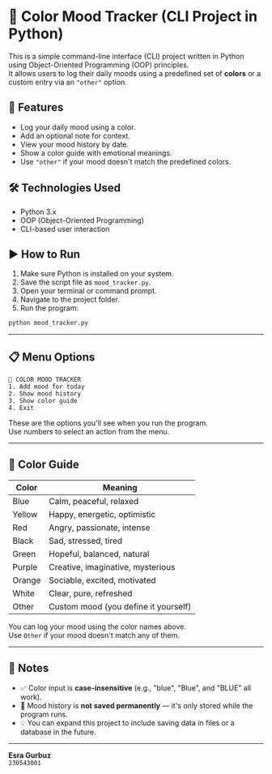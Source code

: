 # 🎨 Color Mood Tracker (CLI Project in Python)

This is a simple command-line interface (CLI) project written in Python using Object-Oriented Programming (OOP) principles.  
It allows users to log their daily moods using a predefined set of **colors** or a custom entry via an `"other"` option.

## 🧠 Features

- Log your daily mood using a color.
- Add an optional note for context.
- View your mood history by date.
- Show a color guide with emotional meanings.
- Use `"other"` if your mood doesn't match the predefined colors.

## 🛠️ Technologies Used

- Python 3.x
- OOP (Object-Oriented Programming)
- CLI-based user interaction

## ▶️ How to Run

1. Make sure Python is installed on your system.
2. Save the script file as `mood_tracker.py`.
3. Open your terminal or command prompt.
4. Navigate to the project folder.
5. Run the program:

```bash
python mood_tracker.py
```

---

## 📋 Menu Options

```
🎨 COLOR MOOD TRACKER
1. Add mood for today  
2. Show mood history  
3. Show color guide  
4. Exit  
```

These are the options you'll see when you run the program.  
Use numbers to select an action from the menu.

---

## 🎨 Color Guide

| Color   | Meaning                                 |
|---------|-----------------------------------------|
| Blue    | Calm, peaceful, relaxed                 |
| Yellow  | Happy, energetic, optimistic            |
| Red     | Angry, passionate, intense              |
| Black   | Sad, stressed, tired                    |
| Green   | Hopeful, balanced, natural              |
| Purple  | Creative, imaginative, mysterious       |
| Orange  | Sociable, excited, motivated            |
| White   | Clear, pure, refreshed                  |
| Other   | Custom mood (you define it yourself)    |

You can log your mood using the color names above.  
Use `Other` if your mood doesn't match any of them.

---

## 📌 Notes

- ✅ Color input is **case-insensitive** (e.g., "blue", "Blue", and "BLUE" all work).
- 🛑 Mood history is **not saved permanently** — it's only stored while the program runs.
- 💡 You can expand this project to include saving data in files or a database in the future.

---

**Esra Gurbuz**  
`230543001`
